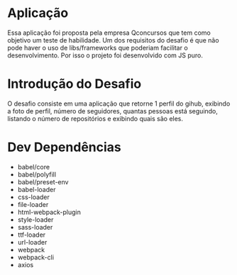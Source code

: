 # Aplicação

Essa aplicação foi proposta pela empresa Qconcursos que tem como objetivo um teste de habilidade. Um dos requisitos do desafio é que não pode haver o uso de libs/frameworks 
que poderiam facilitar o desenvolvimento. Por isso o projeto foi desenvolvido com JS puro.

# Introdução do Desafio

O desafio consiste em uma aplicação que retorne 1 perfil do gihub, exibindo a foto de perfil, número de seguidores, quantas pessoas está seguindo, listando o número de repositórios e exibindo quais são eles.

# Dev Dependências

- babel/core
- babel/polyfill
- babel/preset-env
- babel-loader
- css-loader
- file-loader
- html-webpack-plugin
- style-loader
- sass-loader
- ttf-loader
- url-loader
- webpack
- webpack-cli
- axios
